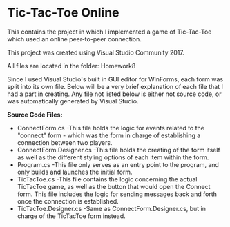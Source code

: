 # Tic-Tac-Toe Online
This contains the project in which I implemented a game of Tic-Tac-Toe which used an online peer-to-peer connection. 

This project was created using Visual Studio Community 2017.

All files are located in the folder: Homework8

Since I used Visual Studio's built in GUI editor for WinForms, each form was split into its own file. Below will be a very brief explanation of each file that I had a part in creating. Any file not listed below is either not source code, or was automatically generated by Visual Studio.

**Source Code Files:**
* ConnectForm.cs
	-This file holds the logic for events related to the "connect" form - which was the form in charge of establishing a connection between two players.
* ConnectForm.Designer.cs
	-This file holds the creating of the form itself as well as the different styling options of each item within the form.
* Program.cs
	-This file only serves as an entry point to the program, and only builds and launches the initial form.
* TicTacToe.cs
	-This file contains the logic concerning the actual TicTacToe game, as well as the button that would open the Connect form. This file includes the logic for sending messages back and forth once the connection is established.
* TicTacToe.Designer.cs
	-Same as ConnectForm.Designer.cs, but in charge of the TicTacToe form instead.
